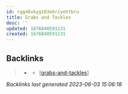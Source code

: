 ```yaml
---
id: rgg40vkyg103e6riyehtbru
title: Grabs and Tackles
desc: ''
updated: 1676840591131
created: 1676840591131
---
```


## Backlinks

> - [](..\techniques\delayed-sword.md)
>   - [[grabs-and-tackles]]

_Backlinks last generated 2023-06-03 15:06:18_

[//begin]: # "Autogenerated link references for markdown compatibility"
[grabs-and-tackles]: grabs-and-tackles "Grabs and Tackles"
[//end]: # "Autogenerated link references"